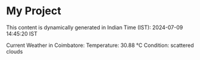 # My Project

This content is dynamically generated in Indian Time (IST): 2024-07-09 14:45:20 IST


Current Weather in Coimbatore:
Temperature: 30.88 °C
Condition: scattered clouds
